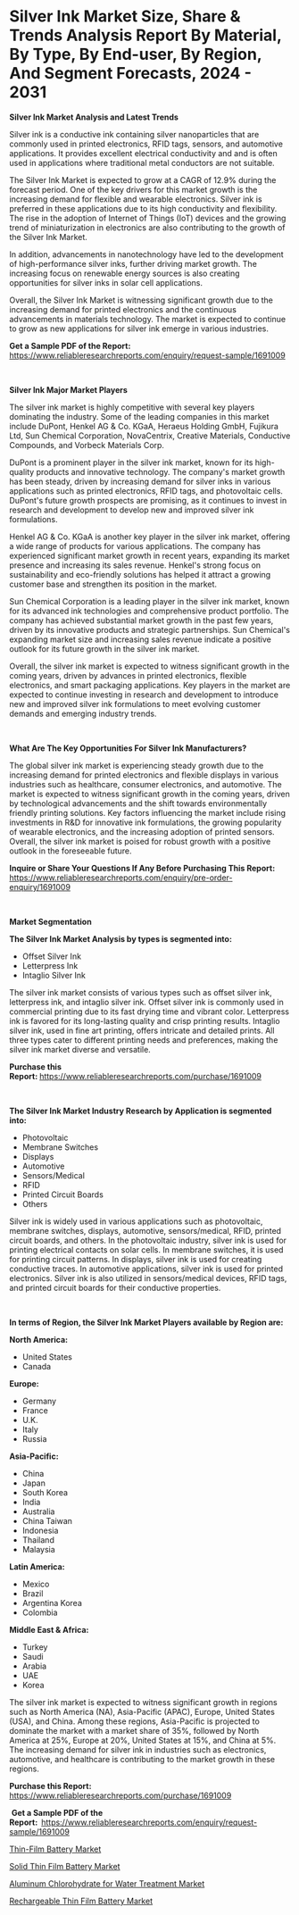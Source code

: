 <p><h1>Silver Ink Market Size, Share & Trends Analysis Report By Material, By Type, By End-user, By Region, And Segment Forecasts, 2024 - 2031</h1></p><p><strong>Silver Ink Market Analysis and Latest Trends</strong></p>
<p><p>Silver ink is a conductive ink containing silver nanoparticles that are commonly used in printed electronics, RFID tags, sensors, and automotive applications. It provides excellent electrical conductivity and and is often used in applications where traditional metal conductors are not suitable.</p><p>The Silver Ink Market is expected to grow at a CAGR of 12.9% during the forecast period. One of the key drivers for this market growth is the increasing demand for flexible and wearable electronics. Silver ink is preferred in these applications due to its high conductivity and flexibility. The rise in the adoption of Internet of Things (IoT) devices and the growing trend of miniaturization in electronics are also contributing to the growth of the Silver Ink Market.</p><p>In addition, advancements in nanotechnology have led to the development of high-performance silver inks, further driving market growth. The increasing focus on renewable energy sources is also creating opportunities for silver inks in solar cell applications.</p><p>Overall, the Silver Ink Market is witnessing significant growth due to the increasing demand for printed electronics and the continuous advancements in materials technology. The market is expected to continue to grow as new applications for silver ink emerge in various industries.</p></p>
<p><strong>Get a Sample PDF of the Report:&nbsp;</strong> <a href="https://www.reliableresearchreports.com/enquiry/request-sample/1691009">https://www.reliableresearchreports.com/enquiry/request-sample/1691009</a></p>
<p>&nbsp;</p>
<p><strong>Silver Ink Major Market Players</strong></p>
<p><p>The silver ink market is highly competitive with several key players dominating the industry. Some of the leading companies in this market include DuPont, Henkel AG & Co. KGaA, Heraeus Holding GmbH, Fujikura Ltd, Sun Chemical Corporation, NovaCentrix, Creative Materials, Conductive Compounds, and Vorbeck Materials Corp.</p><p>DuPont is a prominent player in the silver ink market, known for its high-quality products and innovative technology. The company's market growth has been steady, driven by increasing demand for silver inks in various applications such as printed electronics, RFID tags, and photovoltaic cells. DuPont's future growth prospects are promising, as it continues to invest in research and development to develop new and improved silver ink formulations.</p><p>Henkel AG & Co. KGaA is another key player in the silver ink market, offering a wide range of products for various applications. The company has experienced significant market growth in recent years, expanding its market presence and increasing its sales revenue. Henkel's strong focus on sustainability and eco-friendly solutions has helped it attract a growing customer base and strengthen its position in the market.</p><p>Sun Chemical Corporation is a leading player in the silver ink market, known for its advanced ink technologies and comprehensive product portfolio. The company has achieved substantial market growth in the past few years, driven by its innovative products and strategic partnerships. Sun Chemical's expanding market size and increasing sales revenue indicate a positive outlook for its future growth in the silver ink market.</p><p>Overall, the silver ink market is expected to witness significant growth in the coming years, driven by advances in printed electronics, flexible electronics, and smart packaging applications. Key players in the market are expected to continue investing in research and development to introduce new and improved silver ink formulations to meet evolving customer demands and emerging industry trends.</p></p>
<p>&nbsp;</p>
<p><strong>What Are The Key Opportunities For Silver Ink Manufacturers?</strong></p>
<p><p>The global silver ink market is experiencing steady growth due to the increasing demand for printed electronics and flexible displays in various industries such as healthcare, consumer electronics, and automotive. The market is expected to witness significant growth in the coming years, driven by technological advancements and the shift towards environmentally friendly printing solutions. Key factors influencing the market include rising investments in R&D for innovative ink formulations, the growing popularity of wearable electronics, and the increasing adoption of printed sensors. Overall, the silver ink market is poised for robust growth with a positive outlook in the foreseeable future.</p></p>
<p><strong>Inquire or Share Your Questions If Any Before Purchasing This Report:</strong> <a href="https://www.reliableresearchreports.com/enquiry/pre-order-enquiry/1691009">https://www.reliableresearchreports.com/enquiry/pre-order-enquiry/1691009</a></p>
<p>&nbsp;</p>
<p><strong>Market Segmentation</strong></p>
<p><strong>The Silver Ink Market Analysis by types is segmented into:</strong></p>
<p><ul><li>Offset Silver Ink</li><li>Letterpress Ink</li><li>Intaglio Silver Ink</li></ul></p>
<p><p>The silver ink market consists of various types such as offset silver ink, letterpress ink, and intaglio silver ink. Offset silver ink is commonly used in commercial printing due to its fast drying time and vibrant color. Letterpress ink is favored for its long-lasting quality and crisp printing results. Intaglio silver ink, used in fine art printing, offers intricate and detailed prints. All three types cater to different printing needs and preferences, making the silver ink market diverse and versatile.</p></p>
<p><strong>Purchase this Report:&nbsp;</strong><a href="https://www.reliableresearchreports.com/purchase/1691009">https://www.reliableresearchreports.com/purchase/1691009</a></p>
<p>&nbsp;</p>
<p><strong>The Silver Ink Market Industry Research by Application is segmented into:</strong></p>
<p><ul><li>Photovoltaic</li><li>Membrane Switches</li><li>Displays</li><li>Automotive</li><li>Sensors/Medical</li><li>RFID</li><li>Printed Circuit Boards</li><li>Others</li></ul></p>
<p><p>Silver ink is widely used in various applications such as photovoltaic, membrane switches, displays, automotive, sensors/medical, RFID, printed circuit boards, and others. In the photovoltaic industry, silver ink is used for printing electrical contacts on solar cells. In membrane switches, it is used for printing circuit patterns. In displays, silver ink is used for creating conductive traces. In automotive applications, silver ink is used for printed electronics. Silver ink is also utilized in sensors/medical devices, RFID tags, and printed circuit boards for their conductive properties.</p></p>
<p>&nbsp;</p>
<p><strong>In terms of Region, the Silver Ink Market Players available by Region are:</strong></p>
<p>
    <p> <strong> North America: </strong>
        <ul>
            <li>United States</li>
            <li>Canada</li>
        </ul>
        </p> 
    <p> <strong> Europe: </strong>
        <ul>
            <li>Germany</li>
            <li>France</li>
            <li>U.K.</li>
            <li>Italy</li>
            <li>Russia</li>
        </ul>
        </p> 
    <p> <strong> Asia-Pacific: </strong>
        <ul>
            <li>China</li>
            <li>Japan</li>
            <li>South Korea</li>
            <li>India</li>
            <li>Australia</li>
            <li>China Taiwan</li>
            <li>Indonesia</li>
            <li>Thailand</li>
            <li>Malaysia</li>
        </ul>
        </p> 
    <p> <strong> Latin America: </strong>
        <ul>
            <li>Mexico</li>
            <li>Brazil</li>
            <li>Argentina Korea</li>
            <li>Colombia</li>
        </ul>
        </p> 
    <p> <strong> Middle East & Africa: </strong>
        <ul>
            <li>Turkey</li>
            <li>Saudi</li>
            <li>Arabia</li>
            <li>UAE</li>
            <li>Korea</li>
        </ul>
    </p>
    </p>
<p><p>The silver ink market is expected to witness significant growth in regions such as North America (NA), Asia-Pacific (APAC), Europe, United States (USA), and China. Among these regions, Asia-Pacific is projected to dominate the market with a market share of 35%, followed by North America at 25%, Europe at 20%, United States at 15%, and China at 5%. The increasing demand for silver ink in industries such as electronics, automotive, and healthcare is contributing to the market growth in these regions.</p></p>
<p><strong>Purchase this Report: </strong><a href="https://www.reliableresearchreports.com/purchase/1691009">https://www.reliableresearchreports.com/purchase/1691009</a></p>
<p>&nbsp;<strong>Get a Sample PDF of the Report:&nbsp;&nbsp;</strong><a href="https://www.reliableresearchreports.com/enquiry/request-sample/1691009">https://www.reliableresearchreports.com/enquiry/request-sample/1691009</a></p>
<p><strong></strong></p>
<p><p><a href="https://view.publitas.com/reportprime-1/thin-film-battery-market-research-report-provides-thorough-industry-overview-which-offers-an-in-depth-analysis-of-product-trends-and-new-market-divisions/">Thin-Film Battery Market</a></p><p><a href="https://view.publitas.com/reportprime-1/solid-thin-film-battery-market-centers-on-aspects-such-as-market-growth-market-share-market-opportunity-and-projected-forecasts-spanning-from-2023-to-2030/">Solid Thin Film Battery Market</a></p><p><a href="https://gentle-editor-9db.notion.site/Aluminum-Chlorohydrate-for-Water-Treatment-Market-Size-and-Growth-Market-Segmentation-Regional-and-4328cac150e54ebf93f364bdd7fa91de">Aluminum Chlorohydrate for Water Treatment Market</a></p><p><a href="https://view.publitas.com/reportprime-1/rechargeable-thin-film-battery-market-offers-provide-insightful-data-for-the-time-period-from-2023-to-2030-and-also-provide-analysis-based-on-application-type-and-region/">Rechargeable Thin Film Battery Market</a></p></p>
